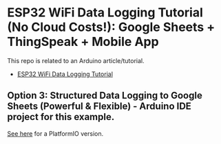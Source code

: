 # ESP32 WiFi Data Logging Tutorial (No Cloud Costs!): Google Sheets + ThingSpeak + Mobile App

This repo is related to an Arduino article/tutorial.

* [ESP32 WiFi Data Logging Tutorial](https://bj-dehaan-solutions.com.au/articles/arduino-esp32-iot/esp32-wifi-data-logging-tutorial-google-sheets-thingSpeak)

## Option 3: Structured Data Logging to Google Sheets (Powerful & Flexible) - Arduino IDE project for this example. 

[See here](https://github.com/Ben-BJD/ESP32-WiFi-Data-Logging-03-GoogleSheets) for a PlatformIO version.
